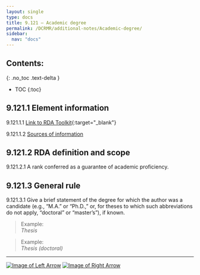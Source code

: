 ```yaml
---
layout: single
type: docs
title: 9.121 — Academic degree
permalink: /DCRMR/additional-notes/Academic-degree/
sidebar:
  nav: "docs"
---
```


## Contents:
{: .no_toc .text-delta }

- TOC
{:toc}

## 9.121.1 Element information

<a name="9.121.1.1">9.121.1.1</a> [Link to RDA Toolkit](https://beta.rdatoolkit.org/Content/Index?externalId=en-US_ala-d84a7372-256e-3de6-b44e-684d4b760705){:target="_blank"}

<a name="9.121.1.2">9.121.1.2</a> [Sources of information](/DCRMR/additional-notes/#9011-sources-of-information)

## 9.121.2 RDA definition and scope

<a name="9.121.2.1">9.121.2.1</a> A rank conferred as a guarantee of academic proficiency.

## 9.121.3 General rule

<a name="9.121.3.1">9.121.3.1</a> Give a brief statement of the degree for which the author was a candidate (e.g., “M.A.” or “Ph.D.,” or, for theses to which such abbreviations do not apply, “doctoral” or “master’s”), if known.

>Example:  
><CITE>Thesis</CITE>

>Example:  
><CITE>Thesis (doctoral)</CITE>

---

[![Image of Left Arrow](https://rbms-bsc.github.io/DCRMR/assets/pictures/navigation/Arrow_Left.png "9.12 — Dissertation or thesis information")](/DCRMR/additional-notes/Dissertation-or-thesis-information/) [![Image of Right Arrow](https://rbms-bsc.github.io/DCRMR/assets/pictures/navigation/Arrow_Right.png "9.122 — Degree granting institution")](/DCRMR/additional-notes/Degree-granting-institution/)
